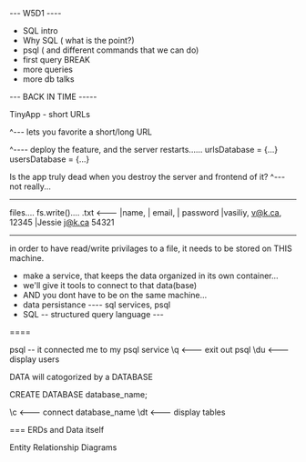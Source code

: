 --- W5D1 ----

 - SQL intro
 - Why SQL  ( what is the point?)
 - psql ( and different commands that we can do)
 - first query 
 BREAK 
 - more queries 
 - more db talks 


--- BACK IN TIME -----

TinyApp - short URLs

^--- lets you favorite a short/long URL 

^---- deploy the feature, and the server restarts......
urlsDatabase = {...}
usersDatabase = {...}

Is the app truly dead when you destroy the server and frontend of it?
^--- not really...

---------------------------------------------------
files....
fs.write()....
.txt <---
|name,   | email, |  password
|vasiliy, v@k.ca,  12345
|Jessie   j@k.ca   54321

---------------------------------------------------

in order to have read/write privilages to a file, it needs to be stored
on THIS machine.

- make a service, that keeps the data organized in its own container...
- we'll give it tools to connect to that data(base)
- AND you dont have to be on the same machine...
- data persistance
---- sql services, psql
- SQL
-- structured query language ---

==== 

psql -- it connected me to my psql service
\q  <--- exit out psql
\du <--- display users

DATA will catogorized by a DATABASE

CREATE DATABASE database_name;

\c  <--- connect database_name
\dt <--- display tables


=== ERDs  and Data itself

Entity 
Relationship
Diagrams


